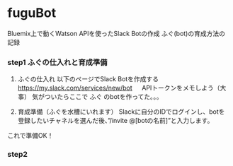 # fuguBot
Bluemix上で動くWatson APIを使ったSlack Botの作成
ふぐ(bot)の育成方法の記録

### step1 ふぐの仕入れと育成準備
1. ふぐの仕入れ
以下のページでSlack Botを作成する
https://my.slack.com/services/new/bot
　
APIトークンをメモしよう（大事）
気がついたらここで ふぐ のbotを作ってた。。。

2. 育成準備（ふぐを水槽にいれます）
Slackに自分のIDでログインし、botを登録したいチャネルを選んだ後、”/invite @[botの名前]”と入力します。

これで準備OK！

### step2
